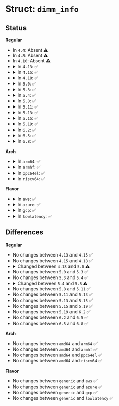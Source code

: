 # Struct: <code>dimm_info</code>

## Status
<b>Regular</b>
<ul>
<li>
In <code>4.4</code>: Absent ⚠️
</li>
<li>
In <code>4.8</code>: Absent ⚠️
</li>
<li>
In <code>4.10</code>: Absent ⚠️
</li>
<li>
<details>
<summary>In <code>4.13</code>: ✅</summary>

```c
struct dimm_info {
    struct device dev;
    char label[32];
    unsigned int location[3];
    struct mem_ctl_info *mci;
    u32 grain;
    enum dev_type dtype;
    enum mem_type mtype;
    enum edac_type edac_mode;
    u32 nr_pages;
    unsigned int csrow;
    unsigned int cschannel;
};
```
</details>
</li>
<li>
<details>
<summary>In <code>4.15</code>: ✅</summary>

```c
struct dimm_info {
    struct device dev;
    char label[32];
    unsigned int location[3];
    struct mem_ctl_info *mci;
    u32 grain;
    enum dev_type dtype;
    enum mem_type mtype;
    enum edac_type edac_mode;
    u32 nr_pages;
    unsigned int csrow;
    unsigned int cschannel;
};
```
</details>
</li>
<li>
<details>
<summary>In <code>4.18</code>: ✅</summary>

```c
struct dimm_info {
    struct device dev;
    char label[32];
    unsigned int location[3];
    struct mem_ctl_info *mci;
    u32 grain;
    enum dev_type dtype;
    enum mem_type mtype;
    enum edac_type edac_mode;
    u32 nr_pages;
    unsigned int csrow;
    unsigned int cschannel;
};
```
</details>
</li>
<li>
<details>
<summary>In <code>5.0</code>: ✅</summary>

```c
struct dimm_info {
    struct device dev;
    char label[32];
    unsigned int location[3];
    struct mem_ctl_info *mci;
    u32 grain;
    enum dev_type dtype;
    enum mem_type mtype;
    enum edac_type edac_mode;
    u32 nr_pages;
    unsigned int csrow;
    unsigned int cschannel;
    u16 smbios_handle;
};
```
</details>
</li>
<li>
<details>
<summary>In <code>5.3</code>: ✅</summary>

```c
struct dimm_info {
    struct device dev;
    char label[32];
    unsigned int location[3];
    struct mem_ctl_info *mci;
    u32 grain;
    enum dev_type dtype;
    enum mem_type mtype;
    enum edac_type edac_mode;
    u32 nr_pages;
    unsigned int csrow;
    unsigned int cschannel;
    u16 smbios_handle;
};
```
</details>
</li>
<li>
<details>
<summary>In <code>5.4</code>: ✅</summary>

```c
struct dimm_info {
    struct device dev;
    char label[32];
    unsigned int location[3];
    struct mem_ctl_info *mci;
    u32 grain;
    enum dev_type dtype;
    enum mem_type mtype;
    enum edac_type edac_mode;
    u32 nr_pages;
    unsigned int csrow;
    unsigned int cschannel;
    u16 smbios_handle;
};
```
</details>
</li>
<li>
<details>
<summary>In <code>5.8</code>: ✅</summary>

```c
struct dimm_info {
    struct device dev;
    char label[32];
    unsigned int location[3];
    struct mem_ctl_info *mci;
    unsigned int idx;
    u32 grain;
    enum dev_type dtype;
    enum mem_type mtype;
    enum edac_type edac_mode;
    u32 nr_pages;
    unsigned int csrow;
    unsigned int cschannel;
    u16 smbios_handle;
    u32 ce_count;
    u32 ue_count;
};
```
</details>
</li>
<li>
<details>
<summary>In <code>5.11</code>: ✅</summary>

```c
struct dimm_info {
    struct device dev;
    char label[32];
    unsigned int location[3];
    struct mem_ctl_info *mci;
    unsigned int idx;
    u32 grain;
    enum dev_type dtype;
    enum mem_type mtype;
    enum edac_type edac_mode;
    u32 nr_pages;
    unsigned int csrow;
    unsigned int cschannel;
    u16 smbios_handle;
    u32 ce_count;
    u32 ue_count;
};
```
</details>
</li>
<li>
<details>
<summary>In <code>5.13</code>: ✅</summary>

```c
struct dimm_info {
    struct device dev;
    char label[32];
    unsigned int location[3];
    struct mem_ctl_info *mci;
    unsigned int idx;
    u32 grain;
    enum dev_type dtype;
    enum mem_type mtype;
    enum edac_type edac_mode;
    u32 nr_pages;
    unsigned int csrow;
    unsigned int cschannel;
    u16 smbios_handle;
    u32 ce_count;
    u32 ue_count;
};
```
</details>
</li>
<li>
<details>
<summary>In <code>5.15</code>: ✅</summary>

```c
struct dimm_info {
    struct device dev;
    char label[32];
    unsigned int location[3];
    struct mem_ctl_info *mci;
    unsigned int idx;
    u32 grain;
    enum dev_type dtype;
    enum mem_type mtype;
    enum edac_type edac_mode;
    u32 nr_pages;
    unsigned int csrow;
    unsigned int cschannel;
    u16 smbios_handle;
    u32 ce_count;
    u32 ue_count;
};
```
</details>
</li>
<li>
<details>
<summary>In <code>5.19</code>: ✅</summary>

```c
struct dimm_info {
    struct device dev;
    char label[32];
    unsigned int location[3];
    struct mem_ctl_info *mci;
    unsigned int idx;
    u32 grain;
    enum dev_type dtype;
    enum mem_type mtype;
    enum edac_type edac_mode;
    u32 nr_pages;
    unsigned int csrow;
    unsigned int cschannel;
    u16 smbios_handle;
    u32 ce_count;
    u32 ue_count;
};
```
</details>
</li>
<li>
<details>
<summary>In <code>6.2</code>: ✅</summary>

```c
struct dimm_info {
    struct device dev;
    char label[32];
    unsigned int location[3];
    struct mem_ctl_info *mci;
    unsigned int idx;
    u32 grain;
    enum dev_type dtype;
    enum mem_type mtype;
    enum edac_type edac_mode;
    u32 nr_pages;
    unsigned int csrow;
    unsigned int cschannel;
    u16 smbios_handle;
    u32 ce_count;
    u32 ue_count;
};
```
</details>
</li>
<li>
<details>
<summary>In <code>6.5</code>: ✅</summary>

```c
struct dimm_info {
    struct device dev;
    char label[32];
    unsigned int location[3];
    struct mem_ctl_info *mci;
    unsigned int idx;
    u32 grain;
    enum dev_type dtype;
    enum mem_type mtype;
    enum edac_type edac_mode;
    u32 nr_pages;
    unsigned int csrow;
    unsigned int cschannel;
    u16 smbios_handle;
    u32 ce_count;
    u32 ue_count;
};
```
</details>
</li>
<li>
<details>
<summary>In <code>6.8</code>: ✅</summary>

```c
struct dimm_info {
    struct device dev;
    char label[32];
    unsigned int location[3];
    struct mem_ctl_info *mci;
    unsigned int idx;
    u32 grain;
    enum dev_type dtype;
    enum mem_type mtype;
    enum edac_type edac_mode;
    u32 nr_pages;
    unsigned int csrow;
    unsigned int cschannel;
    u16 smbios_handle;
    u32 ce_count;
    u32 ue_count;
};
```
</details>
</li>
</ul>
<b>Arch</b>
<ul>
<li>
<details>
<summary>In <code>arm64</code>: ✅</summary>

```c
struct dimm_info {
    struct device dev;
    char label[32];
    unsigned int location[3];
    struct mem_ctl_info *mci;
    u32 grain;
    enum dev_type dtype;
    enum mem_type mtype;
    enum edac_type edac_mode;
    u32 nr_pages;
    unsigned int csrow;
    unsigned int cschannel;
    u16 smbios_handle;
};
```
</details>
</li>
<li>
<details>
<summary>In <code>armhf</code>: ✅</summary>

```c
struct dimm_info {
    struct device dev;
    char label[32];
    unsigned int location[3];
    struct mem_ctl_info *mci;
    u32 grain;
    enum dev_type dtype;
    enum mem_type mtype;
    enum edac_type edac_mode;
    u32 nr_pages;
    unsigned int csrow;
    unsigned int cschannel;
    u16 smbios_handle;
};
```
</details>
</li>
<li>
<details>
<summary>In <code>ppc64el</code>: ✅</summary>

```c
struct dimm_info {
    struct device dev;
    char label[32];
    unsigned int location[3];
    struct mem_ctl_info *mci;
    u32 grain;
    enum dev_type dtype;
    enum mem_type mtype;
    enum edac_type edac_mode;
    u32 nr_pages;
    unsigned int csrow;
    unsigned int cschannel;
    u16 smbios_handle;
};
```
</details>
</li>
<li>
<details>
<summary>In <code>riscv64</code>: ✅</summary>

```c
struct dimm_info {
    struct device dev;
    char label[32];
    unsigned int location[3];
    struct mem_ctl_info *mci;
    u32 grain;
    enum dev_type dtype;
    enum mem_type mtype;
    enum edac_type edac_mode;
    u32 nr_pages;
    unsigned int csrow;
    unsigned int cschannel;
    u16 smbios_handle;
};
```
</details>
</li>
</ul>
<b>Flavor</b>
<ul>
<li>
<details>
<summary>In <code>aws</code>: ✅</summary>

```c
struct dimm_info {
    struct device dev;
    char label[32];
    unsigned int location[3];
    struct mem_ctl_info *mci;
    u32 grain;
    enum dev_type dtype;
    enum mem_type mtype;
    enum edac_type edac_mode;
    u32 nr_pages;
    unsigned int csrow;
    unsigned int cschannel;
    u16 smbios_handle;
};
```
</details>
</li>
<li>
<details>
<summary>In <code>azure</code>: ✅</summary>

```c
struct dimm_info {
    struct device dev;
    char label[32];
    unsigned int location[3];
    struct mem_ctl_info *mci;
    u32 grain;
    enum dev_type dtype;
    enum mem_type mtype;
    enum edac_type edac_mode;
    u32 nr_pages;
    unsigned int csrow;
    unsigned int cschannel;
    u16 smbios_handle;
};
```
</details>
</li>
<li>
<details>
<summary>In <code>gcp</code>: ✅</summary>

```c
struct dimm_info {
    struct device dev;
    char label[32];
    unsigned int location[3];
    struct mem_ctl_info *mci;
    u32 grain;
    enum dev_type dtype;
    enum mem_type mtype;
    enum edac_type edac_mode;
    u32 nr_pages;
    unsigned int csrow;
    unsigned int cschannel;
    u16 smbios_handle;
};
```
</details>
</li>
<li>
<details>
<summary>In <code>lowlatency</code>: ✅</summary>

```c
struct dimm_info {
    struct device dev;
    char label[32];
    unsigned int location[3];
    struct mem_ctl_info *mci;
    u32 grain;
    enum dev_type dtype;
    enum mem_type mtype;
    enum edac_type edac_mode;
    u32 nr_pages;
    unsigned int csrow;
    unsigned int cschannel;
    u16 smbios_handle;
};
```
</details>
</li>
</ul>

## Differences
<b>Regular</b>
<ul>
<li>
No changes between <code>4.13</code> and <code>4.15</code> ✅
</li>
<li>
No changes between <code>4.15</code> and <code>4.18</code> ✅
</li>
<li>
<details>
<summary>Changed between <code>4.18</code> and <code>5.0</code> ⚠️</summary>
<ul>
<li>
<b>Field added. </b>
<code>u16 smbios_handle</code>
</li>
</ul>
</details>
</li>
<li>
No changes between <code>5.0</code> and <code>5.3</code> ✅
</li>
<li>
No changes between <code>5.3</code> and <code>5.4</code> ✅
</li>
<li>
<details>
<summary>Changed between <code>5.4</code> and <code>5.8</code> ⚠️</summary>
<ul>
<li>
<b>Field added. </b>
<code>unsigned int idx</code>
</li>
<li>
<b>Field added. </b>
<code>u32 ce_count</code>
</li>
<li>
<b>Field added. </b>
<code>u32 ue_count</code>
</li>
</ul>
</details>
</li>
<li>
No changes between <code>5.8</code> and <code>5.11</code> ✅
</li>
<li>
No changes between <code>5.11</code> and <code>5.13</code> ✅
</li>
<li>
No changes between <code>5.13</code> and <code>5.15</code> ✅
</li>
<li>
No changes between <code>5.15</code> and <code>5.19</code> ✅
</li>
<li>
No changes between <code>5.19</code> and <code>6.2</code> ✅
</li>
<li>
No changes between <code>6.2</code> and <code>6.5</code> ✅
</li>
<li>
No changes between <code>6.5</code> and <code>6.8</code> ✅
</li>
</ul>
<b>Arch</b>
<ul>
<li>
No changes between <code>amd64</code> and <code>arm64</code> ✅
</li>
<li>
No changes between <code>amd64</code> and <code>armhf</code> ✅
</li>
<li>
No changes between <code>amd64</code> and <code>ppc64el</code> ✅
</li>
<li>
No changes between <code>amd64</code> and <code>riscv64</code> ✅
</li>
</ul>
<b>Flavor</b>
<ul>
<li>
No changes between <code>generic</code> and <code>aws</code> ✅
</li>
<li>
No changes between <code>generic</code> and <code>azure</code> ✅
</li>
<li>
No changes between <code>generic</code> and <code>gcp</code> ✅
</li>
<li>
No changes between <code>generic</code> and <code>lowlatency</code> ✅
</li>
</ul>
